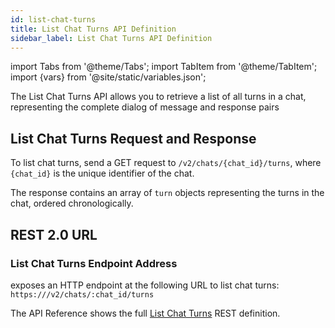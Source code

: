 ```yaml
---
id: list-chat-turns
title: List Chat Turns API Definition
sidebar_label: List Chat Turns API Definition
---
```


import Tabs from '@theme/Tabs';
import TabItem from '@theme/TabItem';
import {vars} from '@site/static/variables.json';

The List Chat Turns API allows you to retrieve a list of all turns in a chat,
representing the complete dialog of message and response pairs

## List Chat Turns Request and Response

To list chat turns, send a GET request to `/v2/chats/{chat_id}/turns`, where
`{chat_id}` is the unique identifier of the chat.

The response contains an array of `turn` objects representing the turns in the
chat, ordered chronologically.

## REST 2.0 URL

### List Chat Turns Endpoint Address

<Config v="names.product"/> exposes an HTTP endpoint at the following URL
to list chat turns:
<code>https://<Config v="domains.rest.indexing"/>/v2/chats/:chat_id/turns</code>

The API Reference shows the full [List Chat Turns](/docs/rest-api/list-chat-turns) REST definition.
